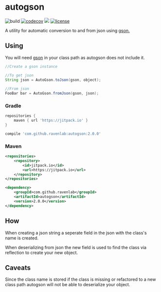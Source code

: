 # autogson

![build](https://github.com/ravenlab/autogson/workflows/build/badge.svg)
[![codecov](https://codecov.io/gh/ravenlab/autogson/branch/master/graph/badge.svg)](https://codecov.io/gh/ravenlab/autogson)
[![](https://jitpack.io/v/ravenlab/autogson.svg)](https://jitpack.io/#ravenlab/autogson)
[![license](https://img.shields.io/badge/license-MIT-blue)](LICENSE)

A utility for automatic conversion to and from json using [gson.](https://github.com/google/gson)

## Using

You will need [gson](https://github.com/google/gson) in your class path as autogson does not include it.

```java
//Create a gson instance

//To get json
String json = AutoGson.toJson(gson, object);
	
//From json
FooBar bar = AutoGson.fromJson(gson, json);
```

### Gradle

``` groovy
repositories {
	maven { url 'https://jitpack.io' }
}

compile 'com.github.ravenlab:autogson:2.0.0'
```

### Maven

``` xml
<repositories>
	<repository>
		<id>jitpack.io</id>
		<url>https://jitpack.io</url>
	</repository>
</repositories>

<dependency>
	<groupId>com.github.ravenlab</groupId>
	<artifactId>autogson</artifactId>
	<version>2.0.0</version>
</dependency>
```

## How

When creating a json string a seperate field in the json with the class's name is created.

When deserializing from json the new field is used to find the class via reflection to create your new object.

## Caveats

Since the class name is stored if the class is missing or refactored to a new class path autogson will not be able to deserialize your object.